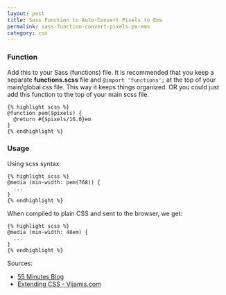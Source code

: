 ```yaml
---
layout: post
title: Sass Function to Auto-Convert Pixels to Ems
permalink: sass-function-convert-pixels-px-ems
category: css
---
```


### Function
Add this to your Sass (functions) file. It is recommended that you keep a separate **functions.scss** file and `@import 'functions';` at the top of your main/global css file. This way it keeps things organized. OR you could just add this function to the top of your main scss file.

    {% highlight scss %}
    @function pem($pixels) {
      @return #{$pixels/16.0}em
    }
    {% endhighlight %}

### Usage

Using scss syntax:

    {% highlight scss %}
    @media (min-width: pem(768)) {
      ...
    }
    {% endhighlight %}
    
When compiled to plain CSS and sent to the browser, we get:

    {% highlight scss %}
    @media (min-width: 48em) {
      ...
    }
    {% endhighlight %}



Sources:
- [55 Minutes Blog](http://blog.55minutes.com/2012/04/media-queries-and-browser-zoom/)
- [Extending CSS - Vijamis.com](http://viljamis.com/blog/2012/extending-css/)